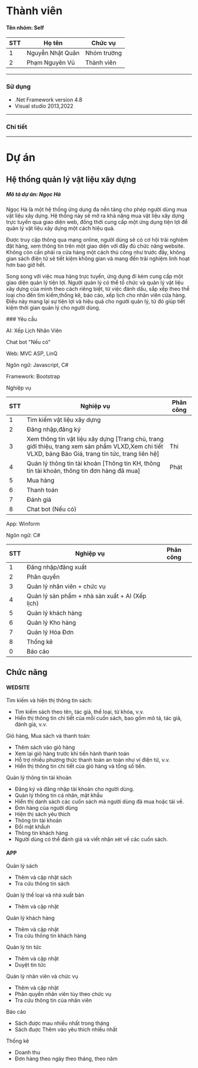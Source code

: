 # Thành viên
<h4>Tên nhóm: Self  </h4>

| STT | Họ tên | Chức vụ  |
|----------------|--------------------|--------------------|
|  1  |  Nguyễn Nhật Quân  |   Nhóm trưởng  |
|  2  |  Phạm Nguyên Vũ  |   Thành viên  |

-----------------------------------------------
### Sử dụng 
 - .Net Framework version 4.8
 - Visual studio 2013,2022
-----------------------------------------------

### Chi tiết


-----------------------------------------------
# Dự án

## Hệ thống quản lý vật liệu xây dựng

<h5>Mô tả dự án: Ngọc Hà</h5>
<p>Ngọc Hà là một hệ thống ứng dụng đa nền tảng cho phép người dùng mua vật liệu xây dựng. Hệ thống này sẽ mở ra  khả năng mua vật liệu xây dựng trực tuyến qua giao diện web, đồng thời cung cấp một ứng dụng tiện lợi để quản lý vật liệu xây dựng một cách hiệu quả.</p>

<p>Được truy cập thông qua mạng online, người dùng sẽ có cơ hội trải nghiệm đặt hàng, xem thông tin trên một giao diện với đầy đủ chức năng website. Không còn cần phải ra cửa hàng một cách thủ công như trước đây, không gian sách điện tử sẽ tiết kiệm không gian và mang đến trải nghiệm linh hoạt hơn bao giờ hết. </p>

<p>Song song với việc mua hàng trực tuyến, ứng dụng đi kèm cung cấp một giao diện quản lý tiện lợi. Người quản lý có thể tổ chức và quản lý vật liệu xây dựng của mình theo cách riêng biệt, từ việc đánh dấu, sắp xếp theo thể loại cho đến tìm kiếm,thống kê, báo cáo, xếp lịch cho nhân viên cửa hàng. Điều này mang lại sự tiện lợi và hiệu quả cho người quản lý, từ đó giúp tiết kiệm thời gian quản lý cho người dùng.

</p>
### Yêu cầu 
<p>AI: Xếp Lịch Nhân Viên  </p>
<p>Chat bot "Nếu có" </p>

<p>Web: MVC ASP, LinQ</p>
<p>Ngôn ngữ: Javascript, C# </p>
<p>Framework: Bootstrap</p>

<p>Nghiệp vụ</p>

| STT | Nghiệp vụ | Phân công  |
|----------------|--------------------|--------------------|
|  1  |  Tìm kiếm vật liệu xây dựng |     |
|  2  |  Đăng nhập,đăng ký |    |
|  3  |  Xem thông tin vật liệu xây dựng [Trang chủ, trang giới thiệu, trang xem sản phẩm VLXD,Xem chi tiết VLXD, bảng Báo Giá, trang tin tức, trang liên hệ]  |   Thi  |
|  4  |  Quản lý thông tin tài khoản [Thông tin KH, thông tin tài khoản, thông tin đơn hàng đã mua] |  Phát  |
|  5  |  Mua hàng  |    |
|  6 |  Thanh toán |    |
|  7 |  Đánh giá |    |
|  8 |  Chat bot (Nếu có) |    |

<p>App: Winform </p>
<p>Ngôn ngữ: C# </p>

| STT | Nghiệp vụ | Phân công  |
|----------------|--------------------|--------------------|
|  1  |  Đăng nhập/đăng xuất |     |
|  2  |  Phân quyền  |   |
|  3  |  Quản lý nhân viên +  chức vụ  |     |
|  4  |  Quản lý sản phẩm  + nhà sản xuất + AI (Xếp lịch)|     |
|  5  |  Quản lý khách hàng |    |
|  6  |  Quản lý Kho hàng |    |
|  7  |  Quản lý Hóa Đơn |    |
|  8  |   Thống kê |    |
|  0  |   Báo cáo |    |


## Chức năng
#### WEDSITE
<p>Tìm kiếm và hiện thị thông tin sách:</p>
<ul>
  <li>Tìm kiếm sách theo tên, tác giả, thể loại, từ khóa, v.v.</li>
  <li>Hiển thị thông tin chi tiết của mỗi cuốn sách, bao gồm mô tả, tác giả, đánh giá, v.v.</li>
</ul>
<p>
  Giỏ hàng, Mua sách và thanh toán:
</p>
<ul>
  <li>Thêm sách vào giỏ hàng </li>
  <li>Xem lại giỏ hàng trước khi tiến hành thanh toán</li>
   <li>Hỗ trợ nhiều phương thức thanh toán an toàn như ví điện tử, v.v.</li>
	<li>Hiển thị thông tin chi tiết của giỏ hàng và tổng số tiền.</li>
</ul>
<p>
 Quản lý thông tin tài khoản 
</p>
<ul>
<li>
    Đăng ký và đăng nhập tài khoản cho người dùng.
  </li>
  <li>Quản lý thông tin cá nhân, mật khẩu</li>
  <li>Hiển thị danh sách các cuốn sách mà người dùng đã mua hoặc tải về.</li>
<li>Đơn hàng của người dùng</li>
<li>Hiện thị sách yêu thích</li>
<li>Thông tin tài khoản</li>
 <li>Đổi mật khẩuh</li>
<li>Thông tin khách hàng</li>
<li>Người dùng có thể đánh giá và viết nhận xét về các cuốn sách.</li>
</ul>

#### APP

<p>
Quản lý sách
</p>
<ul>
<li>Thêm và cập nhật sách</li>
<li>Tra cứu thông tin sách</li>
</ul>
<p>
Quản lý thể loại và nhà xuất bản
</p>
<ul>
<li>Thêm và cập nhật </li>
</ul>
<p>
Quản lý khách hàng
</p>
<ul>
<li>Thêm và cập nhật </li>
<li>Tra cứu thông tin khách hàng</li>
</ul>
<p>
Quản lý tin tức
</p>
<ul>
<li>Thêm và cập nhật </li>
<li>Duyệt tin tức </li>
</ul>
<p>
Quản lý nhân viên và chức vụ
</p>
<ul>
<li>Thêm và cập nhật </li>
<li> Phân quyền nhân viên tùy theo chức vụ</li>
<li> Tra cứu thông tin của nhân viên </li></li>
</ul>
<p>
Báo cáo
</p>
<ul>
<li>Sách được mau nhiều nhất trong tháng </li>
<li> Sách đuợc Thêm vào yêu thích nhiều nhất</li></li>
</ul>
<p>
Thống kê</p>
<ul>
<li>Doanh thu </li>
<li> Đơn hàng theo ngày theo tháng, theo năm</li></li>
</ul>

